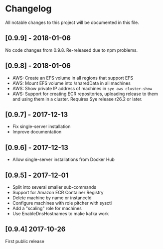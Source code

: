 # Changelog

All notable changes to this project will be documented in this file.

## [0.9.9] - 2018-01-06

No code changes from 0.9.8. Re-released due to npm problems.

## [0.9.8] - 2018-01-06

- AWS: Create an EFS volume in all regions that support EFS
- AWS: Mount EFS volume into /sharedData in all machines
- AWS: Show private IP address of machines in `sye aws cluster-show`
- AWS: Support for creating ECR repositories, uploading release to them
and using them in a cluster. Requires Sye release r26.2 or later.

## [0.9.7] - 2017-12-13

- Fix single-server installation
- Improve documentation

## [0.9.6] - 2017-12-13

- Allow single-server installations from Docker Hub

## [0.9.5] - 2017-12-01

- Split into several smaller sub-commands
- Support for Amazon ECR Container Registry
- Delete machine by name or instanceId
- Configure machines with role pitcher with sysctl
- Add a "scaling" role for machines
- Use EnableDnsHostnames to make kafka work

## [0.9.4] 2017-10-26

First public release